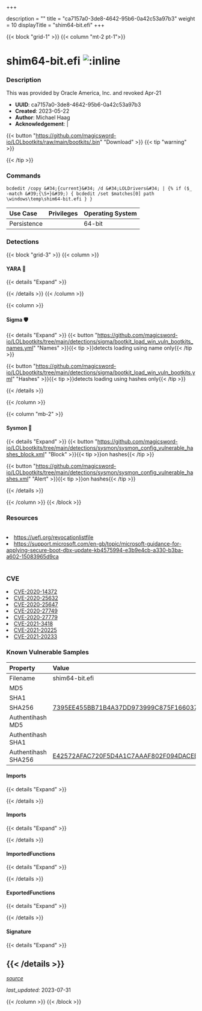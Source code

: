 +++

description = ""
title = "ca7157a0-3de8-4642-95b6-0a42c53a97b3"
weight = 10
displayTitle = "shim64-bit.efi"
+++


{{< block "grid-1" >}}
{{< column "mt-2 pt-1">}}


# shim64-bit.efi ![:inline](/images/twitter_verified.png) 


### Description

This was provided by Oracle America, Inc. and revoked Apr-21
- **UUID**: ca7157a0-3de8-4642-95b6-0a42c53a97b3
- **Created**: 2023-05-22
- **Author**: Michael Haag
- **Acknowledgement**:  | [](https://twitter.com/)

{{< button "https://github.com/magicsword-io/LOLbootkits/raw/main/bootkits/.bin" "Download" >}}
{{< tip "warning" >}}

{{< /tip >}}

### Commands

```
bcdedit /copy &#34;{current}&#34; /d &#34;LOLDrivers&#34; | {% if ($_ -match &#39;{\S+}&#39;) { bcdedit /set $matches[0] path \windows\temp\shim64-bit.efi } }
```


| Use Case | Privileges | Operating System | 
|:---- | ---- | ---- |
| Persistence |  | 64-bit |



### Detections


{{< block "grid-3" >}}
{{< column >}}
#### YARA 🏹
{{< details "Expand" >}}

{{< /details >}}
{{< /column >}}



{{< column >}}

#### Sigma 🛡️
{{< details "Expand" >}}
{{< button "https://github.com/magicsword-io/LOLbootkits/tree/main/detections/sigma/bootkit_load_win_vuln_bootkits_names.yml" "Names" >}}{{< tip >}}detects loading using name only{{< /tip >}} 


{{< button "https://github.com/magicsword-io/LOLbootkits/tree/main/detections/sigma/bootkit_load_win_vuln_bootkits.yml" "Hashes" >}}{{< tip >}}detects loading using hashes only{{< /tip >}} 

{{< /details >}}

{{< /column >}}


{{< column "mb-2" >}}

#### Sysmon 🔎
{{< details "Expand" >}}
{{< button "https://github.com/magicsword-io/LOLbootkits/tree/main/detections/sysmon/sysmon_config_vulnerable_hashes_block.xml" "Block" >}}{{< tip >}}on hashes{{< /tip >}} 

{{< button "https://github.com/magicsword-io/LOLbootkits/tree/main/detections/sysmon/sysmon_config_vulnerable_hashes.xml" "Alert" >}}{{< tip >}}on hashes{{< /tip >}} 

{{< /details >}}

{{< /column >}}
{{< /block >}}


### Resources
<br>
<li><a href="https://uefi.org/revocationlistfile">https://uefi.org/revocationlistfile</a></li>
<li><a href="https://support.microsoft.com/en-gb/topic/microsoft-guidance-for-applying-secure-boot-dbx-update-kb4575994-e3b9e4cb-a330-b3ba-a602-15083965d9ca">https://support.microsoft.com/en-gb/topic/microsoft-guidance-for-applying-secure-boot-dbx-update-kb4575994-e3b9e4cb-a330-b3ba-a602-15083965d9ca</a></li>
<br>

### CVE

<li><a href="https://cve.mitre.org/cgi-bin/cvename.cgi?name=CVE-2020-14372">CVE-2020-14372</a></li>
<li><a href="https://cve.mitre.org/cgi-bin/cvename.cgi?name=CVE-2020-25632">CVE-2020-25632</a></li>
<li><a href="https://cve.mitre.org/cgi-bin/cvename.cgi?name=CVE-2020-25647">CVE-2020-25647</a></li>
<li><a href="https://cve.mitre.org/cgi-bin/cvename.cgi?name=CVE-2020-27749">CVE-2020-27749</a></li>
<li><a href="https://cve.mitre.org/cgi-bin/cvename.cgi?name=CVE-2020-27779">CVE-2020-27779</a></li>
<li><a href="https://cve.mitre.org/cgi-bin/cvename.cgi?name=CVE-2021-3418">CVE-2021-3418</a></li>
<li><a href="https://cve.mitre.org/cgi-bin/cvename.cgi?name=CVE-2021-20225">CVE-2021-20225</a></li>
<li><a href="https://cve.mitre.org/cgi-bin/cvename.cgi?name=CVE-2021-20233">CVE-2021-20233</a></li>

### Known Vulnerable Samples

| Property           | Value |
|:-------------------|:------|
| Filename           | shim64-bit.efi |
| MD5                | [](https://www.virustotal.com/gui/file/) |
| SHA1               | [](https://www.virustotal.com/gui/file/) |
| SHA256             | [7395EE455BB71B4A37DD973999C875F166037E7BF5B948F812A8B45ADFC03A55](https://www.virustotal.com/gui/file/7395EE455BB71B4A37DD973999C875F166037E7BF5B948F812A8B45ADFC03A55) |
| Authentihash MD5   | [](https://www.virustotal.com/gui/search/authentihash%253A) |
| Authentihash SHA1  | [](https://www.virustotal.com/gui/search/authentihash%253A) |
| Authentihash SHA256| [E42572AFAC720F5D4A1C7AAAF802F094DACEB682F4E92783B2BB3FA00862AF7F](https://www.virustotal.com/gui/search/authentihash%253AE42572AFAC720F5D4A1C7AAAF802F094DACEB682F4E92783B2BB3FA00862AF7F) |


#### Imports
{{< details "Expand" >}}

{{< /details >}}
#### Imports
{{< details "Expand" >}}

{{< /details >}}
#### ImportedFunctions
{{< details "Expand" >}}

{{< /details >}}
#### ExportedFunctions
{{< details "Expand" >}}

{{< /details >}}

#### Signature
{{< details "Expand" >}}

{{< /details >}}
-----



[*source*](https://github.com/magicsword-io/LOLbootkits/tree/main/yaml/ca7157a0-3de8-4642-95b6-0a42c53a97b3.yaml)

*last_updated:* 2023-07-31








{{< /column >}}
{{< /block >}}

